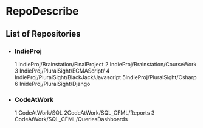 # RepoDescribe<br>
## List of Repositories

* ### IndieProj
  1 IndieProj/Brainstation/FinalProject
  2 IndieProj/Brainstation/CourseWork
  3 IndieProj/PluralSight/ECMAScript/
  4 IndieProj/PluralSight/BlackJack/Javascript
  5IndieProj/PluralSight/Csharp
  6 InideProj/PluralSight/Django
  
* ### CodeAtWork
  1 CodeAtWork/SQL
  2CodeAtWork/SQL_CFML/Reports
  3 CodeAtWork/SQL_CFML/QueriesDashboards

    
